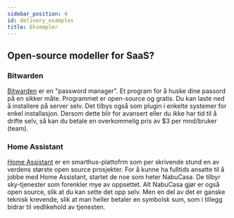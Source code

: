 ```yaml
---
sidebar_position: 4
id: delivery_examples
title: Eksempler
---
```



## Open-source modeller for SaaS?

### Bitwarden

[Bitwarden](https://bitwarden.com/) er en "password manager". Et program for å huske dine passord på en sikker måte.
Programmet er open-source og gratis. Du kan laste ned å installere på server selv. Det tilbys også som plugin i enkelte systemer for enkel installasjon.
Dersom dette blir for avansert eller du ikke har tid til å drifte selv, så kan du betale en overkommelig pris av $3 per mnd/bruker (team).


### Home Assistant

[Home Assistant](https://www.home-assistant.io/) er en smarthus-plattofrm som per skrivende stund en av verdens største open source prosjekter.
For å kunne ha fulltids ansatte til å jobbe med Home Assistant, startet de noe som heter NabuCasa. De tilbyr sky-tjenester som forenkler mye av oppsettet.
Alt NabuCasa gjør er også open source, slik at du kan sette det opp selv. Men en del av det er ganske teknisk krevende, slik at man heller betaler en symbolsk sum, som i tillegg bidrar til vedlikehold av tjenesten.